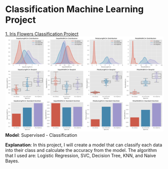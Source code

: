 # Classification Machine Learning Project

[1. Iris Flowers Classification Project](https://github.com/richardraphitaompusunggu/datascience_and_machinelearning/blob/master/Iris%20Species/Untitled1.ipynb)
<img src="images/iris_data_distribution_species.png?raw=true"/>
**Model**: Supervised - Classification

**Explanation**: In this project, I will create a model that can classify each data into their class and calculate the accuracy from the model. The algorithm that I used are: Logistic Regression, SVC, Decision Tree, KNN, and Naive Bayes.
